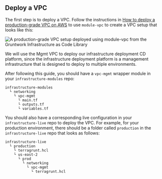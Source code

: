 ## Deploy a VPC

The first step is to deploy a VPC. Follow the instructions in
[How to deploy a production-grade VPC on AWS](/guides/networking/how-to-deploy-production-grade-vpc-aws) to use
`module-vpc` to create a VPC setup that looks like this:

![A production-grade VPC setup deployed using module-vpc from the Gruntwork Infrastructure as Code Library](/assets/img/guides/vpc/vpc-diagram.png)

We will use the Mgmt VPC to deploy our infrastructure deployment CD platform, since the infrastructure deployment
platform is a management infrastructure that is designed to deploy to multiple environments.

After following this guide, you should have a `vpc-mgmt` wrapper module in your `infrastructure-modules` repo:

    infrastructure-modules
      └ networking
        └ vpc-mgmt
          └ main.tf
          └ outputs.tf
          └ variables.tf

You should also have a corresponding live configuration in your `infrastructure-live` repo to deploy the VPC. For
example, for your production environment, there should be a folder called `production` in the `infrastructure-live` repo
that looks as follows:

    infrastructure-live
      └ production
        └ terragrunt.hcl
        └ us-east-2
          └ prod
            └ networking
              └ vpc-mgmt
                └ terragrunt.hcl



<!-- ##DOCS-SOURCER-START
{"sourcePlugin":"Service Catalog Reference","hash":"9fe407c12e0dd4ce7b196ad54eaa567d"}
##DOCS-SOURCER-END -->
